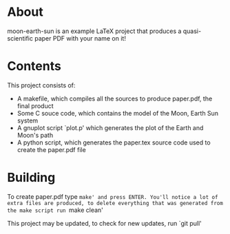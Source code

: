 # About
moon-earth-sun is an example LaTeX project that produces a quasi-scientific paper PDF with your name on it!

# Contents
This project consists of:
- A makefile, which compiles all the sources to produce paper.pdf, the final product
- Some C souce code, which contains the model of the Moon, Earth Sun system
- A gnuplot script `plot.p' which generates the plot of the Earth and Moon's path
- A python script, which generates the paper.tex source code used to create the paper.pdf file

# Building
To create paper.pdf type `make' and press ENTER.
You'll notice a lot of extra files are produced, to delete everything that was generated from the make script run `make clean'

This project may be updated, to check for new updates, run `git pull'
